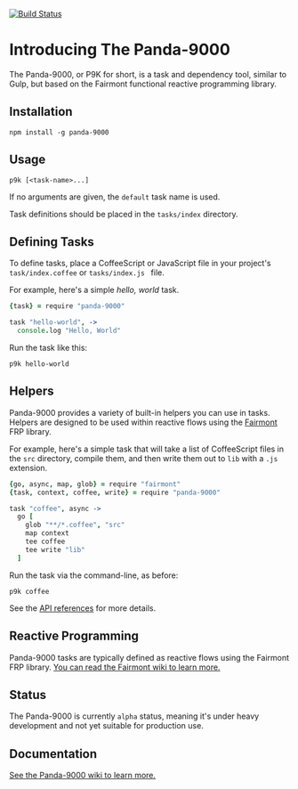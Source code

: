 [![Build Status](https://travis-ci.org/pandastrike/panda-9000.svg)](https://travis-ci.org/pandastrike/panda-9000)

# Introducing The Panda-9000

The Panda-9000, or P9K for short, is a task and dependency tool, similar to Gulp, but based on the Fairmont functional reactive programming library.

## Installation

```
npm install -g panda-9000
```

## Usage

```
p9k [<task-name>...]
```

If no arguments are given, the `default` task name is used.

Task definitions should be placed in the `tasks/index` directory.

## Defining Tasks

To define tasks, place a CoffeeScript or JavaScript file in your project's `task/index.coffee` or `tasks/index.js ` file.

For example, here's a simple _hello, world_ task.

```coffee
{task} = require "panda-9000"

task "hello-world", ->
  console.log "Hello, World"
```

Run the task like this:

```
p9k hello-world
```

## Helpers

Panda-9000 provides a variety of built-in helpers you can use in tasks.
Helpers are designed to be used within reactive flows using the [Fairmont][] FRP library.

For example, here's a simple task that will take a list of CoffeeScript files in the `src` directory, compile them, and then write them out to `lib` with a `.js` extension.

```coffee
{go, async, map, glob} = require "fairmont"
{task, context, coffee, write} = require "panda-9000"

task "coffee", async ->
  go [
    glob "**/*.coffee", "src"
    map context
    tee coffee
    tee write "lib"
  ]
```

Run the task via the command-line, as before:

```
p9k coffee
```

See the [API references](#reference) for more details.

## Reactive Programming

Panda-9000 tasks are typically defined as reactive flows using the Fairmont FRP library. [You can read the Fairmont wiki to learn more.][Fairmont]

## Status

The Panda-9000 is currently `alpha` status, meaning it's under heavy development and not yet suitable for production use.

[Fairmont]:https://github.com/pandastrike/fairmont/wiki/Reactive-Programming

## Documentation

[See the Panda-9000 wiki to learn more.](https://github.com/pandastrike/panda-9000/wiki)
